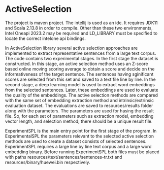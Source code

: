 # ActiveSelection

The project is maven project. The intellij is used as an ide. It requires JDK11 and Scala 2.13.8 in order to compile. Other than these two environments, Intel Oneapi 2023.2 may be required and LD_LIBRARY must be specified to locate the correct intelone api bindings. 

In ActiveSelection library several active selection approaches are implemented to extract representative sentences from a large text corpus. The code contains two experimental stages. In the first stage the dataset is constructed. 
In this stage, an active selection method uses an Z-score based online moving scoring average to obtain a score and decide on the informativeness of the target sentence. The sentences having sginificant scores are selected from this set and saved to a text file line by line.
In the second stage, a deep learning model is used to extract word embeddings from the selected sentences. Later, these embeddings are used to evaluate the quality of the embeddings. The active selection methods are compared with the same set of embedding extraction method and intrinsic/extrinsic evaluation dataset.
The evaluations are saved to resources/results folder along with the parameters. The parameters are used for hasing the result file. So, for each set of parameters such as extraction model, embedding vector length, and selection method, there should be a unique result file.   

ExperimentSPL is the main entry point for the first stage of the program. In ExperimentalSPL the parameters relevant to the selected active selection methods are used to create a dataset consists of selected sentences. 
ExperimentSPL requires a large line by line text corpus and a large word embedding binary. Before running ExperimentSPL both files must be placed with paths resources/text/sentences/sentences-tr.txt and resources/binary/huewei.bin respectively.


